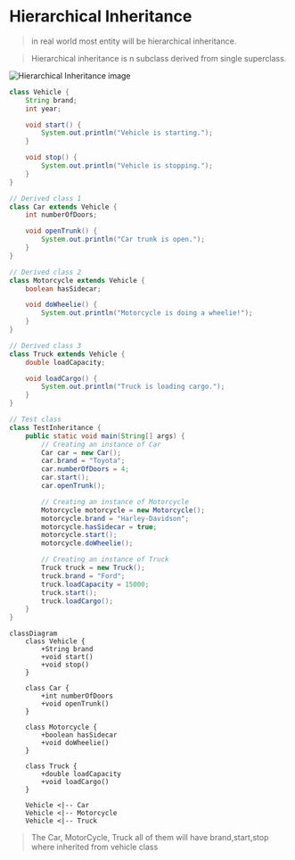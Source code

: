# Hierarchical Inheritance
> in real world most entity will be hierarchical inheritance.

> Hierarchical inheritance is n subclass derived from single superclass.

![Hierarchical Inheritance image](https://ik.imagekit.io/upgrad1/abroad-images/imageCompo/images/82FX366.jpg)

```java
class Vehicle {
    String brand;
    int year;

    void start() {
        System.out.println("Vehicle is starting.");
    }

    void stop() {
        System.out.println("Vehicle is stopping.");
    }
}

// Derived class 1
class Car extends Vehicle {
    int numberOfDoors;

    void openTrunk() {
        System.out.println("Car trunk is open.");
    }
}

// Derived class 2
class Motorcycle extends Vehicle {
    boolean hasSidecar;

    void doWheelie() {
        System.out.println("Motorcycle is doing a wheelie!");
    }
}

// Derived class 3
class Truck extends Vehicle {
    double loadCapacity;

    void loadCargo() {
        System.out.println("Truck is loading cargo.");
    }
}

// Test class
class TestInheritance {
    public static void main(String[] args) {
        // Creating an instance of Car
        Car car = new Car();
        car.brand = "Toyota";
        car.numberOfDoors = 4;
        car.start();
        car.openTrunk();

        // Creating an instance of Motorcycle
        Motorcycle motorcycle = new Motorcycle();
        motorcycle.brand = "Harley-Davidson";
        motorcycle.hasSidecar = true;
        motorcycle.start();
        motorcycle.doWheelie();

        // Creating an instance of Truck
        Truck truck = new Truck();
        truck.brand = "Ford";
        truck.loadCapacity = 15000;
        truck.start();
        truck.loadCargo();
    }
}
```


```mermaid
classDiagram
    class Vehicle {
        +String brand
        +void start()
        +void stop()
    }

    class Car {
        +int numberOfDoors
        +void openTrunk()
    }

    class Motorcycle {
        +boolean hasSidecar
        +void doWheelie()
    }

    class Truck {
        +double loadCapacity
        +void loadCargo()
    }

    Vehicle <|-- Car
    Vehicle <|-- Motorcycle
    Vehicle <|-- Truck
```

> The Car, MotorCycle, Truck all of them will have brand,start,stop where inherited from vehicle class